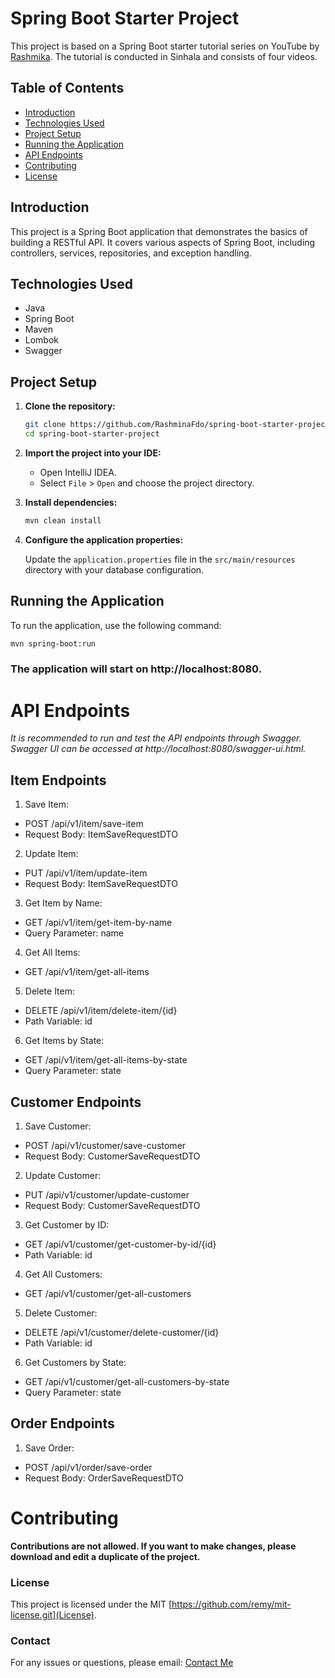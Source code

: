# Spring Boot Starter Project

This project is based on a Spring Boot starter tutorial series on YouTube by [Rashmika](https://github.com/Rashmika523/). The tutorial is conducted in Sinhala and consists of four videos.

## Table of Contents

- [Introduction](#introduction)
- [Technologies Used](#technologies-used)
- [Project Setup](#project-setup)
- [Running the Application](#running-the-application)
- [API Endpoints](#api-endpoints)
- [Contributing](#contributing)
- [License](#license)

## Introduction

This project is a Spring Boot application that demonstrates the basics of building a RESTful API. It covers various aspects of Spring Boot, including controllers, services, repositories, and exception handling.

## Technologies Used

- Java
- Spring Boot
- Maven
- Lombok
- Swagger

## Project Setup

1. **Clone the repository:**

    ```bash
    git clone https://github.com/RashminaFdo/spring-boot-starter-project.git
    cd spring-boot-starter-project
    ```

2. **Import the project into your IDE:**

    - Open IntelliJ IDEA.
    - Select `File` > `Open` and choose the project directory.

3. **Install dependencies:**

    ```bash
    mvn clean install
    ```

4. **Configure the application properties:**

    Update the `application.properties` file in the `src/main/resources` directory with your database configuration.

## Running the Application

To run the application, use the following command:

```bash
mvn spring-boot:run
```
### The application will start on http://localhost:8080.  

# API Endpoints
_It is recommended to run and test the API endpoints through Swagger. Swagger UI can be accessed at http://localhost:8080/swagger-ui.html._  

## Item Endpoints
1. Save Item:  
  - POST /api/v1/item/save-item
  - Request Body: ItemSaveRequestDTO
2. Update Item:  
  - PUT /api/v1/item/update-item
  - Request Body: ItemSaveRequestDTO
3. Get Item by Name:  
  - GET /api/v1/item/get-item-by-name
  - Query Parameter: name
4. Get All Items:  
  - GET /api/v1/item/get-all-items
5. Delete Item:  
  - DELETE /api/v1/item/delete-item/{id}
  - Path Variable: id
6. Get Items by State:  
  - GET /api/v1/item/get-all-items-by-state
  - Query Parameter: state

    
## Customer Endpoints
1. Save Customer:  
  - POST /api/v1/customer/save-customer
  - Request Body: CustomerSaveRequestDTO
2. Update Customer:  
  - PUT /api/v1/customer/update-customer
  - Request Body: CustomerSaveRequestDTO
3. Get Customer by ID:  
  - GET /api/v1/customer/get-customer-by-id/{id}
  - Path Variable: id
4. Get All Customers:  
  - GET /api/v1/customer/get-all-customers
5. Delete Customer:  
  - DELETE /api/v1/customer/delete-customer/{id}
  - Path Variable: id
6. Get Customers by State:  
  - GET /api/v1/customer/get-all-customers-by-state
  - Query Parameter: state
## Order Endpoints
1. Save Order:
  - POST /api/v1/order/save-order
  - Request Body: OrderSaveRequestDTO
      
# Contributing
**Contributions are not allowed. If you want to make changes, please download and edit a duplicate of the project.** 
### License
This project is licensed under the MIT [https://github.com/remy/mit-license.git](License).
### Contact
For any issues or questions, please email: [Contact Me](mailto:fdo.rashmina@gmail.com?subject=Regarding%20the%20IIT-pos-system-using-Springboot%20repository%20in%20GitHub&body=Type%20your%20question/issue%20here)

